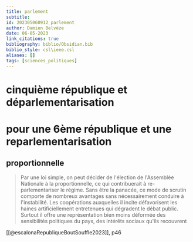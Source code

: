 ```yaml
---
title: parlement
subtitle:
id: 202305060912_parlement
author: Damien Belvèze
date: 06-05-2023
link_citations: true
bibliography: biblio/Obsidian.bib
biblio_style: csl\ieee.csl
aliases: []
tags: [sciences_politiques]
---
```


# cinquième république et déparlementarisation



# pour une 6ème république et une reparlementarisation

## proportionnelle

> Par une loi simple, on peut décider de l'élection de l'Assemblée Nationale à la proportionnelle, ce qui contribuerait à re-parlementariser  le régime. Sans être la panacée, ce mode de scrutin comporte de nombreux avantages sans nécessairement conduire à l'instabilité.  Les coopérations auxquelles il incite défavorisent les haines artificiellement entretenues qui dégradent le débat public. Surtout il offre une représentation bien moins déformée des sensibilités politiques  du pays, des intérêts sociaux qu'ils recouvrent

[[@escalonaRepubliqueBoutSouffle2023]], p46





